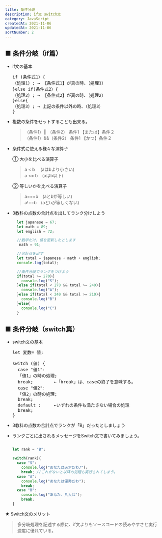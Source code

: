 ```yaml
---
title: 条件分岐
description: if文 switch文
category: JavaScript
createdAt: 2021-11-06
updatedAt: 2021-11-06
sortNumber: 2
---
```


## ■ 条件分岐（if篇）
- if文の基本
  <pre>
  if (条件式1）{
  （処理1）; → 【条件式1】が真の時、（処理1）
  }else if(条件式2）{
  （処理2）; → 【条件式2】が真の時、（処理2）
  }else{
  （処理3）; → 上記の条件以外の時、（処理3）
  }
  </pre>

- 複数の条件をセットすることも出来る。
  > （条件1）|| （条件2） 条件1 【または】条件２ <br>
  > （条件1）&&（条件2） 条件1 【かつ】条件２

- 条件式に使える様々な演算子
  
  ① 大小を比べる演算子
  > a < b 　(aはbより小さい)<br>
  > a <= b　(aはb以下)
  
  ② 等しいかを比べる演算子
  > a===b　(aとbが等しい)<br>
  > a!==b　(aとbが等しくない)<br>

- 3教科の点数の合計点を出してランク分けしよう
  ```js
    let japanese = 67;
    let math = 89;
    let english = 72;

    //数学だけ、値を更新したとします
     math = 91;

    //合計点を出す
    let total = japanese + math + english;
    console.log(total);

    //条件分岐でランクをつけよう
    if(total >= 270){
      console.log("S");
    }else if(total < 270 && total >= 240){
      console.log("A");
    }else if(total < 240 && total >= 210){
      console.log("B")
    }else{
      console.log("C")
    }
  ```

## ■ 条件分岐（switch篇）
- switch文の基本
  <pre>
  let 変数= 値;

  switch (値) {
    case "値1":
    「値1」の時の処理;
    break;        ←「break」は、caseの終了を意味する。
    case "値2":
    「値2」の時の処理;
    break;
    default :     ←いずれの条件も満たさない場合の処理
    break;
  }
  </pre>
- 3教科の点数の合計点でランクが「B」だったとしましょう
- ランクごとに出されるメッセージをSwitch文で書いてみましょう。

  ```js

  let rank = "B";

  switch(rank){
    case "S":
      console.log("あなたは天才だわ♪");
      break; //これがないと以降の処理も実行されてしまう。
    case "A":
      console.log("あなたは優秀だわ");
      break;
    case "B":
      console.log("あなた、凡人ね");
      break;
  }

  ```
★ Switch文のメリット
> 多分岐処理を記述する際に、if文よりもソースコードの読みやすさと実行速度に優れている。
